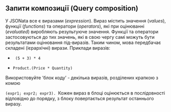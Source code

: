 ## Запити композиції (Query composition) 

У JSONata все є виразами (*expression*). Вираз містить значення (*values*), функції (*functions*) та оператори (*operators*), які при оцінюванні (*evaluated*) виробляють результуюче значення. Функції та оператори застосовуються до тих значень, які в свою чергу самі можуть бути результатами оцінювання під-виразів. Таким чином, мова передбачає складені (ієрархічні) вирази. Приклади виразів:

- ` (5 + 3) * 4`

- `Product.(Price * Quantity)` 

Використовуйте ‘блок коду’ - декілька виразів, розділених крапкою з комою 

`(expr1; expr2; expr3). `Кожен вираз в блоці оцінюється в послідовності відповідно до порядку, з блоку повертається результат останнього виразу.
